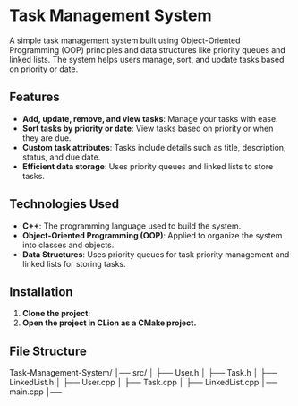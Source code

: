 # Task Management System

A simple task management system built using Object-Oriented Programming (OOP) principles and data structures like priority queues and linked lists. The system helps users manage, sort, and update tasks based on priority or date.

## Features

- **Add, update, remove, and view tasks**: Manage your tasks with ease.
- **Sort tasks by priority or date**: View tasks based on priority or when they are due.
- **Custom task attributes**: Tasks include details such as title, description, status, and due date.
- **Efficient data storage**: Uses priority queues and linked lists to store tasks.
  
## Technologies Used

- **C++**: The programming language used to build the system.
- **Object-Oriented Programming (OOP)**: Applied to organize the system into classes and objects.
- **Data Structures**: Uses priority queues for task priority management and linked lists for storing tasks.
  
## Installation

1. **Clone the project**:
2. **Open the project in CLion as a CMake project.**


## File Structure

Task-Management-System/ │── src/ │ ├── User.h │ ├── Task.h │ ├── LinkedList.h │ ├── User.cpp │ ├── Task.cpp │ ├── LinkedList.cpp │── main.cpp │── 
